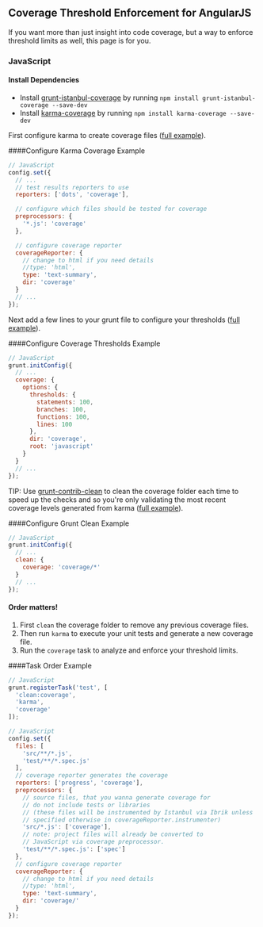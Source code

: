 ## Coverage Threshold Enforcement for AngularJS

If you want more than just insight into code coverage, but a way to enforce threshold limits as well, this page is for you.

### JavaScript

#### Install Dependencies

* Install [grunt-istanbul-coverage](https://github.com/daniellmb/grunt-istanbul-coverage) by running `npm install grunt-istanbul-coverage --save-dev`
* Install [karma-coverage](https://github.com/karma-runner/karma-coverage) by running `npm install karma-coverage --save-dev`

First configure karma to create coverage files ([full example](../example/javascript/karma.conf.js)).

####Configure Karma Coverage Example
```JavaScript
// JavaScript
config.set({
  // ...
  // test results reporters to use
  reporters: ['dots', 'coverage'],

  // configure which files should be tested for coverage
  preprocessors: {
    '*.js': 'coverage'
  },

  // configure coverage reporter
  coverageReporter: {
    // change to html if you need details
    //type: 'html',
    type: 'text-summary',
    dir: 'coverage'
  }
  // ...
});
```


Next add a few lines to your grunt file to configure your thresholds ([full example](../example/Gruntfile.js)).

####Configure Coverage Thresholds Example
```JavaScript
// JavaScript
grunt.initConfig({
  // ...
  coverage: {
    options: {
      thresholds: {
        statements: 100,
        branches: 100,
        functions: 100,
        lines: 100
      },
      dir: 'coverage',
      root: 'javascript'
    }
  }
  // ...
});
```


TIP: Use [grunt-contrib-clean](https://github.com/gruntjs/grunt-contrib-clean) to clean the coverage folder each time to speed up the checks and so you're only validating the most recent coverage levels generated from karma ([full example](../example/Gruntfile.js)).

####Configure Grunt Clean Example
```JavaScript
// JavaScript
grunt.initConfig({
  // ...
  clean: {
    coverage: 'coverage/*'
  }
  // ...
});
```


#### Order matters!

1. First `clean` the coverage folder to remove any previous coverage files.
2. Then run `karma` to execute your unit tests and generate a new coverage file.
3. Run the `coverage` task to analyze and enforce your threshold limits.

####Task Order Example
```JavaScript
// JavaScript
grunt.registerTask('test', [
  'clean:coverage',
  'karma',
  'coverage'
]);
```

```JavaScript
// JavaScript
config.set({
  files: [
    'src/**/*.js',
    'test/**/*.spec.js'
  ],
  // coverage reporter generates the coverage
  reporters: ['progress', 'coverage'],
  preprocessors: {
    // source files, that you wanna generate coverage for
    // do not include tests or libraries
    // (these files will be instrumented by Istanbul via Ibrik unless
    // specified otherwise in coverageReporter.instrumenter)
    'src/*.js': ['coverage'],
    // note: project files will already be converted to
    // JavaScript via coverage preprocessor.
    'test/**/*.spec.js': ['spec']
  },
  // configure coverage reporter
  coverageReporter: {
    // change to html if you need details
    //type: 'html',
    type: 'text-summary',
    dir: 'coverage/'
  }
});
 ```


